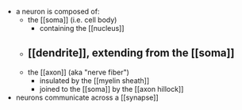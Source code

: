 - a neuron is composed of:
	- the [[soma]] (i.e. cell body)
		- containing the [[nucleus]]
	- [[dendrite]], extending from the [[soma]]
		-
	- the [[axon]] (aka "nerve fiber")
		- insulated by the [[myelin sheath]]
		- joined to the [[soma]] by the [[axon hillock]]
- neurons communicate across a [[synapse]]